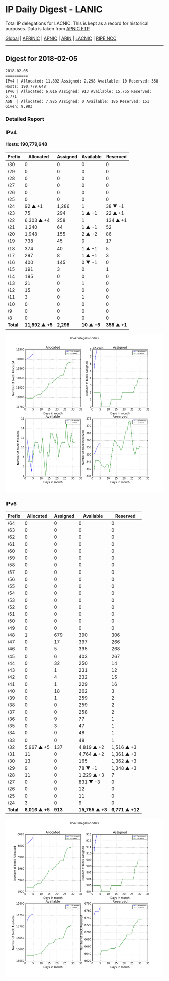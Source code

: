 # IP Daily Digest - LANIC

Total IP delegations for LACNIC. This is kept as a record for historical purposes. Data is taken from [APNIC FTP](https://ftp.apnic.net/)

[Global](https://github.com/csmets/IP-Daily-Digest) | [AFRINIC](https://github.com/csmets/IP-Daily-Digest/tree/master/archives/AFRINIC) | [APNIC](https://github.com/csmets/IP-Daily-Digest/tree/master/archives/APNIC) | [ARIN](https://github.com/csmets/IP-Daily-Digest/tree/master/archives/ARIN) | [LACNIC](https://github.com/csmets/IP-Daily-Digest/tree/master/archives/LACNIC) | [RIPE NCC](https://github.com/csmets/IP-Daily-Digest/tree/master/archives/RIPE_NCC)

---

## Digest for 2018-02-05
```
2018-02-05
==========
IPv4 | Allocated: 11,892 Assigned: 2,298 Available: 10 Reserved: 358 Hosts: 190,779,648
IPv6 | Allocated: 6,016 Assigned: 913 Available: 15,755 Reserved: 6,771
ASN  | Allocated: 7,925 Assigned: 0 Available: 186 Reserved: 151 Given: 9,983
```

### Detailed Report

### IPv4

#### Hosts: **190,779,648**

| Prefix | Allocated | Assigned | Available | Reserved |
| ----- | ----- | ----- | ----- | ----- |
| /30 | 0 | 0 | 0 | 0 |
| /29 | 0 | 0 | 0 | 0 |
| /28 | 0 | 0 | 0 | 0 |
| /27 | 0 | 0 | 0 | 0 |
| /26 | 0 | 0 | 0 | 0 |
| /25 | 0 | 0 | 0 | 0 |
| /24 | 92 ▲ +1 | 1,286 | 1 | 38 ▼ -1 |
| /23 | 75 | 294 | 1 ▲ +1 | 22 ▲ +1 |
| /22 | 6,303 ▲ +4 | 258 | 1 | 134 ▲ +1 |
| /21 | 1,240 | 64 | 1 ▲ +1 | 52 |
| /20 | 1,948 | 155 | 2 ▲ +2 | 86 |
| /19 | 738 | 45 | 0 | 17 |
| /18 | 374 | 40 | 1 ▲ +1 | 5 |
| /17 | 297 | 8 | 1 ▲ +1 | 3 |
| /16 | 400 | 145 | 0 ▼ -1 | 0 |
| /15 | 191 | 3 | 0 | 1 |
| /14 | 195 | 0 | 0 | 0 |
| /13 | 21 | 0 | 1 | 0 |
| /12 | 15 | 0 | 0 | 0 |
| /11 | 3 | 0 | 1 | 0 |
| /10 | 0 | 0 | 0 | 0 |
| /9 | 0 | 0 | 0 | 0 |
| /8 | 0 | 0 | 0 | 0 |
| **Total** | **11,892 ▲ +5** | **2,298** | **10 ▲ +5** | **358 ▲ +1** |

![ipv4-stats](ipv4-figure.png)

### IPv6

| Prefix | Allocated | Assigned | Available | Reserved |
| ----- | ----- | ----- | ----- | ----- |
| /64 | 0 | 0 | 0 | 0 |
| /63 | 0 | 0 | 0 | 0 |
| /62 | 0 | 0 | 0 | 0 |
| /61 | 0 | 0 | 0 | 0 |
| /60 | 0 | 0 | 0 | 0 |
| /59 | 0 | 0 | 0 | 0 |
| /58 | 0 | 0 | 0 | 0 |
| /57 | 0 | 0 | 0 | 0 |
| /56 | 0 | 0 | 0 | 0 |
| /55 | 0 | 0 | 0 | 0 |
| /54 | 0 | 0 | 0 | 0 |
| /53 | 0 | 0 | 0 | 0 |
| /52 | 0 | 0 | 0 | 0 |
| /51 | 0 | 0 | 0 | 0 |
| /50 | 0 | 0 | 0 | 0 |
| /49 | 0 | 0 | 0 | 0 |
| /48 | 1 | 679 | 390 | 306 |
| /47 | 0 | 17 | 397 | 266 |
| /46 | 0 | 5 | 395 | 268 |
| /45 | 0 | 6 | 403 | 267 |
| /44 | 0 | 32 | 250 | 14 |
| /43 | 0 | 1 | 231 | 12 |
| /42 | 0 | 4 | 232 | 15 |
| /41 | 0 | 1 | 229 | 16 |
| /40 | 0 | 18 | 262 | 3 |
| /39 | 0 | 1 | 259 | 2 |
| /38 | 0 | 0 | 259 | 2 |
| /37 | 0 | 0 | 258 | 2 |
| /36 | 0 | 9 | 77 | 1 |
| /35 | 0 | 3 | 47 | 1 |
| /34 | 0 | 0 | 48 | 1 |
| /33 | 0 | 0 | 48 | 1 |
| /32 | 5,967 ▲ +5 | 137 | 4,819 ▲ +2 | 1,516 ▲ +3 |
| /31 | 11 | 0 | 4,764 ▲ +2 | 1,361 ▲ +3 |
| /30 | 13 | 0 | 165 | 1,362 ▲ +3 |
| /29 | 9 | 0 | 78 ▼ -1 | 1,348 ▲ +3 |
| /28 | 11 | 0 | 1,229 ▲ +3 | 7 |
| /27 | 0 | 0 | 831 ▼ -3 | 0 |
| /26 | 0 | 0 | 12 | 0 |
| /25 | 0 | 0 | 11 | 0 |
| /24 | 3 | 0 | 9 | 0 |
| **Total** | **6,016 ▲ +5** | **913** | **15,755 ▲ +3** | **6,771 ▲ +12** |

![ipv6-stats](ipv6-figure.png)